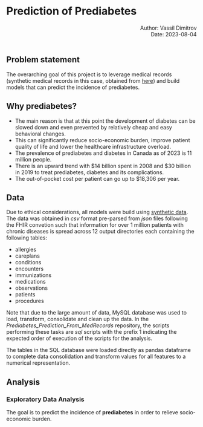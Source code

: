 # Prediction of Prediabetes
<div style="text-align: right"> Author: Vassil Dimitrov </div>
<div style="text-align: right"> Date: 2023-08-04 </div>
<br>  
  
## Problem statement
The overarching goal of this project is to leverage medical records (synthetic medical records in this case, obtained from [here](https://synthea.mitre.org/downloads)) and build models that can predict the incidence of prediabetes.
  <br>
## Why prediabetes?
- The main reason is that at this point the development of diabetes can be slowed down and even prevented by relatively cheap and easy behavioral changes.
- This can significantly reduce socio-economic burden, improve patient quality of life and lower the healthcare infrastructure overload.
- The prevalence of prediabetes and diabetes in Canada as of 2023 is 11 million people.
- There is an upward trend with $14 billion spent in 2008 and $30 billion in 2019 to treat prediabetes, diabetes and its complications.
- The out-of-pocket cost per patient can go up to $18,306 per year.
  <br>
## Data
Due to ethical considerations, all models were build using [synthetic data](https://synthea.mitre.org/downloads). The data was obtained in *csv* format pre-parsed from *json* files following the FHIR convetion such that information for over 1 million patients with chronic diseases is spread across 12 output directories each containing the following tables:
- allergies
- careplans
- conditions
- encounters
- immunizations
- medications
- observations
- patients
- procedures

Note that due to the large amount of data, MySQL database was used to load, transform, consolidate and clean up the data. In the *Prediabetes_Prediction_From_MedRecords* repository, the scripts performing these tasks are *sql* scripts with the prefix 1 indicating the expected order of execution of the scripts for the analysis.

The tables in the SQL database were loaded directly as pandas dataframe to complete data consolidation and transform values for all features to a numerical representation.
  <br>
## Analysis
  
### Exploratory Data Analysis



The goal is to predict the incidence of **prediabetes** in order to relieve socio-economic burden.

